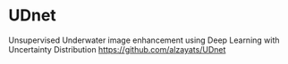 # UDnet
Unsupervised Underwater image enhancement using Deep Learning with Uncertainty Distribution
https://github.com/alzayats/UDnet
